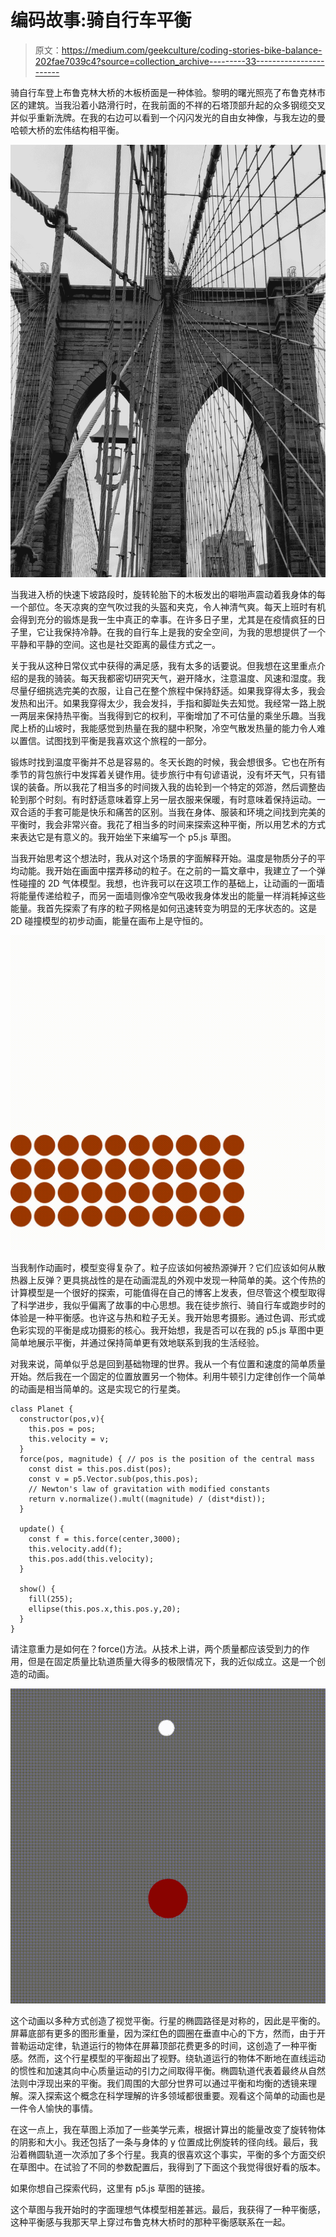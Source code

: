 # 编码故事:骑自行车平衡

> 原文：<https://medium.com/geekculture/coding-stories-bike-balance-202fae7039c4?source=collection_archive---------33----------------------->

骑自行车登上布鲁克林大桥的木板桥面是一种体验。黎明的曙光照亮了布鲁克林市区的建筑。当我沿着小路滑行时，在我前面的不祥的石塔顶部升起的众多钢缆交叉并似乎重新洗牌。在我的右边可以看到一个闪闪发光的自由女神像，与我左边的曼哈顿大桥的宏伟结构相平衡。

![](img/23cde7111126851c93b1277559f0aedb.png)

当我进入桥的快速下坡路段时，旋转轮胎下的木板发出的噼啪声震动着我身体的每一个部位。冬天凉爽的空气吹过我的头盔和夹克，令人神清气爽。每天上班时有机会得到充分的锻炼是我一生中真正的幸事。在许多日子里，尤其是在疫情疯狂的日子里，它让我保持冷静。在我的自行车上是我的安全空间，为我的思想提供了一个平静和平静的空间。这也是社交距离的最佳方式之一。

关于我从这种日常仪式中获得的满足感，我有太多的话要说。但我想在这里重点介绍的是我的骑装。每天我都密切研究天气，避开降水，注意温度、风速和湿度。我尽量仔细挑选完美的衣服，让自己在整个旅程中保持舒适。如果我穿得太多，我会发热和出汗。如果我穿得太少，我会发抖，手指和脚趾失去知觉。我经常一路上脱一两层来保持热平衡。当我得到它的权利，平衡增加了不可估量的乘坐乐趣。当我爬上桥的山坡时，我能感觉到热量在我的腿中积聚，冷空气散发热量的能力令人难以置信。试图找到平衡是我喜欢这个旅程的一部分。

锻炼时找到温度平衡并不总是容易的。冬天长跑的时候，我会想很多。它也在所有季节的背包旅行中发挥着关键作用。徒步旅行中有句谚语说，没有坏天气，只有错误的装备。所以我花了相当多的时间拨入我的齿轮到一个特定的郊游，然后调整齿轮到那个时刻。有时舒适意味着穿上另一层衣服来保暖，有时意味着保持运动。一双合适的手套可能是快乐和痛苦的区别。当我在身体、服装和环境之间找到完美的平衡时，我会非常兴奋。我花了相当多的时间来探索这种平衡，所以用艺术的方式来表达它是有意义的。我开始坐下来编写一个 p5.js 草图。

当我开始思考这个想法时，我从对这个场景的字面解释开始。温度是物质分子的平均动能。我开始在画面中摆弄移动的粒子。在之前的一篇文章中，我建立了一个弹性碰撞的 2D 气体模型。我想，也许我可以在这项工作的基础上，让动画的一面墙将能量传递给粒子，而另一面墙则像冷空气吸收我身体发出的能量一样消耗掉这些能量。我首先探索了有序的粒子网格是如何迅速转变为明显的无序状态的。这是 2D 碰撞模型的初步动画，能量在画布上是守恒的。

![](img/5747bae3efce94e7b1284932bdeb0131.png)

当我制作动画时，模型变得复杂了。粒子应该如何被热源弹开？它们应该如何从散热器上反弹？更具挑战性的是在动画混乱的外观中发现一种简单的美。这个传热的计算模型是一个很好的探索，可能值得在自己的博客上发表，但尽管这个模型取得了科学进步，我似乎偏离了故事的中心思想。我在徒步旅行、骑自行车或跑步时的体验是一种平衡感。也许这与热和粒子无关。我开始思考摄影。通过色调、形式或色彩实现的平衡是成功摄影的核心。我开始想，我是否可以在我的 p5.js 草图中更简单地展示平衡，并通过保持简单更有效地联系到我的生活经验。

对我来说，简单似乎总是回到基础物理的世界。我从一个有位置和速度的简单质量开始。然后我在一个固定的位置放置另一个物体。利用牛顿引力定律创作一个简单的动画是相当简单的。这是实现它的行星类。

```
class Planet {
  constructor(pos,v){
    this.pos = pos;
    this.velocity = v;
  }
  force(pos, magnitude) { // pos is the position of the central mass
    const dist = this.pos.dist(pos);
    const v = p5.Vector.sub(pos,this.pos);
    // Newton's law of gravitation with modified constants
    return v.normalize().mult((magnitude) / (dist*dist));
  }

  update() {
    const f = this.force(center,3000);
    this.velocity.add(f);
    this.pos.add(this.velocity);
  }

  show() {
    fill(255);
    ellipse(this.pos.x,this.pos.y,20);
  }
}
```

请注意重力是如何在？force()方法。从技术上讲，两个质量都应该受到力的作用，但是在固定质量比轨道质量大得多的极限情况下，我的近似成立。这是一个创造的动画。

![](img/7cf0553102217fc99fe2f457b1099dbf.png)

这个动画以多种方式创造了视觉平衡。行星的椭圆路径是对称的，因此是平衡的。屏幕底部有更多的图形重量，因为深红色的圆圈在垂直中心的下方，然而，由于开普勒运动定律，轨道运行的物体在屏幕顶部花费更多的时间，这创造了一种平衡感。然而，这个行星模型的平衡超出了视野。绕轨道运行的物体不断地在直线运动的惯性和加速其向中心质量运动的引力之间取得平衡。椭圆轨道代表着最终从自然法则中浮现出来的平衡。我们周围的大部分世界可以通过平衡和均衡的透镜来理解。深入探索这个概念在科学理解的许多领域都很重要。观看这个简单的动画也是一件令人愉快的事情。

在这一点上，我在草图上添加了一些美学元素，根据计算出的能量改变了旋转物体的阴影和大小。我还包括了一条与身体的 y 位置成比例旋转的径向线。最后，我沿着椭圆轨道一次添加了多个行星。我真的很喜欢这个事实，平衡的多个方面交织在草图中。在试验了不同的参数配置后，我得到了下面这个我觉得很好看的版本。

如果你想自己探索代码，这里有 p5.js 草图的链接。

这个草图与我开始时的字面理想气体模型相差甚远。最后，我获得了一种平衡感，这种平衡感与我那天早上穿过布鲁克林大桥时的那种平衡感联系在一起。